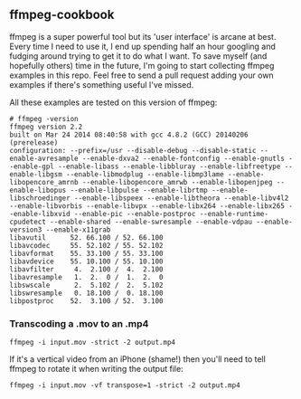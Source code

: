 ## ffmpeg-cookbook

ffmpeg is a super powerful tool but its 'user interface' is arcane at best.
Every time I need to use it, I end up spending half an hour googling and
fudging around trying to get it to do what I want. To save myself (and
hopefully others) time in the future, I'm going to start collecting ffmpeg
examples in this repo. Feel free to send a pull request adding your own
examples if there's something useful I've missed.

All these examples are tested on this version of ffmpeg:

```
# ffmpeg -version
ffmpeg version 2.2
built on Mar 24 2014 08:40:58 with gcc 4.8.2 (GCC) 20140206 (prerelease)
configuration: --prefix=/usr --disable-debug --disable-static --enable-avresample --enable-dxva2 --enable-fontconfig --enable-gnutls --enable-gpl --enable-libass --enable-libbluray --enable-libfreetype --enable-libgsm --enable-libmodplug --enable-libmp3lame --enable-libopencore_amrnb --enable-libopencore_amrwb --enable-libopenjpeg --enable-libopus --enable-libpulse --enable-librtmp --enable-libschroedinger --enable-libspeex --enable-libtheora --enable-libv4l2 --enable-libvorbis --enable-libvpx --enable-libx264 --enable-libx265 --enable-libxvid --enable-pic --enable-postproc --enable-runtime-cpudetect --enable-shared --enable-swresample --enable-vdpau --enable-version3 --enable-x11grab
libavutil      52. 66.100 / 52. 66.100
libavcodec     55. 52.102 / 55. 52.102
libavformat    55. 33.100 / 55. 33.100
libavdevice    55. 10.100 / 55. 10.100
libavfilter     4.  2.100 /  4.  2.100
libavresample   1.  2.  0 /  1.  2.  0
libswscale      2.  5.102 /  2.  5.102
libswresample   0. 18.100 /  0. 18.100
libpostproc    52.  3.100 / 52.  3.100
```

### Transcoding a .mov to an .mp4

```
ffmpeg -i input.mov -strict -2 output.mp4
```

If it's a vertical video from an iPhone (shame!) then you'll need to tell
ffmpeg to rotate it when writing the output file:

```
ffmpeg -i input.mov -vf transpose=1 -strict -2 output.mp4
```
